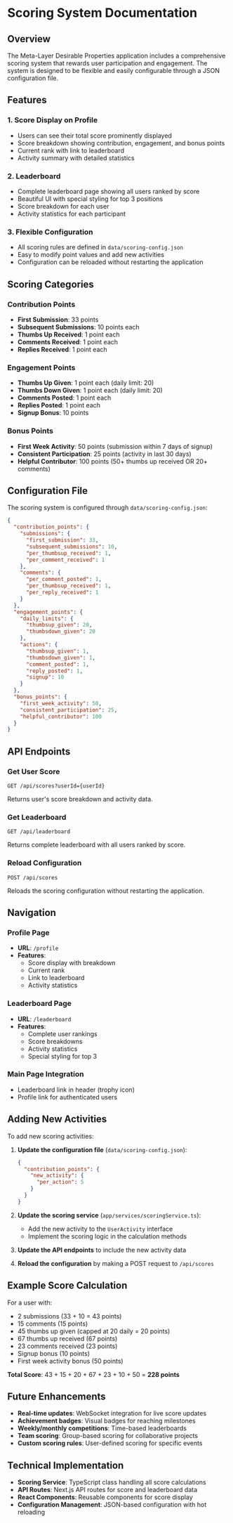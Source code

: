 # Scoring System Documentation

## Overview

The Meta-Layer Desirable Properties application includes a comprehensive scoring system that rewards user participation and engagement. The system is designed to be flexible and easily configurable through a JSON configuration file.

## Features

### 1. **Score Display on Profile**
- Users can see their total score prominently displayed
- Score breakdown showing contribution, engagement, and bonus points
- Current rank with link to leaderboard
- Activity summary with detailed statistics

### 2. **Leaderboard**
- Complete leaderboard page showing all users ranked by score
- Beautiful UI with special styling for top 3 positions
- Score breakdown for each user
- Activity statistics for each participant

### 3. **Flexible Configuration**
- All scoring rules are defined in `data/scoring-config.json`
- Easy to modify point values and add new activities
- Configuration can be reloaded without restarting the application

## Scoring Categories

### Contribution Points
- **First Submission**: 33 points
- **Subsequent Submissions**: 10 points each
- **Thumbs Up Received**: 1 point each
- **Comments Received**: 1 point each
- **Replies Received**: 1 point each

### Engagement Points
- **Thumbs Up Given**: 1 point each (daily limit: 20)
- **Thumbs Down Given**: 1 point each (daily limit: 20)
- **Comments Posted**: 1 point each
- **Replies Posted**: 1 point each
- **Signup Bonus**: 10 points

### Bonus Points
- **First Week Activity**: 50 points (submission within 7 days of signup)
- **Consistent Participation**: 25 points (activity in last 30 days)
- **Helpful Contributor**: 100 points (50+ thumbs up received OR 20+ comments)

## Configuration File

The scoring system is configured through `data/scoring-config.json`:

```json
{
  "contribution_points": {
    "submissions": {
      "first_submission": 33,
      "subsequent_submissions": 10,
      "per_thumbsup_received": 1,
      "per_comment_received": 1
    },
    "comments": {
      "per_comment_posted": 1,
      "per_thumbsup_received": 1,
      "per_reply_received": 1
    }
  },
  "engagement_points": {
    "daily_limits": {
      "thumbsup_given": 20,
      "thumbsdown_given": 20
    },
    "actions": {
      "thumbsup_given": 1,
      "thumbsdown_given": 1,
      "comment_posted": 1,
      "reply_posted": 1,
      "signup": 10
    }
  },
  "bonus_points": {
    "first_week_activity": 50,
    "consistent_participation": 25,
    "helpful_contributor": 100
  }
}
```

## API Endpoints

### Get User Score
```
GET /api/scores?userId={userId}
```
Returns user's score breakdown and activity data.

### Get Leaderboard
```
GET /api/leaderboard
```
Returns complete leaderboard with all users ranked by score.

### Reload Configuration
```
POST /api/scores
```
Reloads the scoring configuration without restarting the application.

## Navigation

### Profile Page
- **URL**: `/profile`
- **Features**: 
  - Score display with breakdown
  - Current rank
  - Link to leaderboard
  - Activity statistics

### Leaderboard Page
- **URL**: `/leaderboard`
- **Features**:
  - Complete user rankings
  - Score breakdowns
  - Activity statistics
  - Special styling for top 3

### Main Page Integration
- Leaderboard link in header (trophy icon)
- Profile link for authenticated users

## Adding New Activities

To add new scoring activities:

1. **Update the configuration file** (`data/scoring-config.json`):
   ```json
   {
     "contribution_points": {
       "new_activity": {
         "per_action": 5
       }
     }
   }
   ```

2. **Update the scoring service** (`app/services/scoringService.ts`):
   - Add the new activity to the `UserActivity` interface
   - Implement the scoring logic in the calculation methods

3. **Update the API endpoints** to include the new activity data

4. **Reload the configuration** by making a POST request to `/api/scores`

## Example Score Calculation

For a user with:
- 2 submissions (33 + 10 = 43 points)
- 15 comments (15 points)
- 45 thumbs up given (capped at 20 daily = 20 points)
- 67 thumbs up received (67 points)
- 23 comments received (23 points)
- Signup bonus (10 points)
- First week activity bonus (50 points)

**Total Score**: 43 + 15 + 20 + 67 + 23 + 10 + 50 = **228 points**

## Future Enhancements

- **Real-time updates**: WebSocket integration for live score updates
- **Achievement badges**: Visual badges for reaching milestones
- **Weekly/monthly competitions**: Time-based leaderboards
- **Team scoring**: Group-based scoring for collaborative projects
- **Custom scoring rules**: User-defined scoring for specific events

## Technical Implementation

- **Scoring Service**: TypeScript class handling all score calculations
- **API Routes**: Next.js API routes for score and leaderboard data
- **React Components**: Reusable components for score display
- **Configuration Management**: JSON-based configuration with hot reloading 